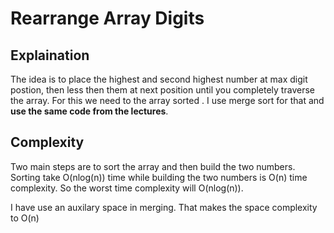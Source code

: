 # Rearrange Array Digits

## Explaination

The idea is to place the highest and second highest number at max digit postion, then less then them at next position until you completely traverse the array. For this we need to the array sorted . I use merge sort for that and **use the same code from the lectures**.

## Complexity

Two main steps are to sort the array and then build the two numbers. Sorting take O(nlog(n)) time while building the two numbers is O(n) time complexity. So the worst time complexity will O(nlog(n)).

I have use an auxilary space in merging. That makes the space complexity to O(n)
